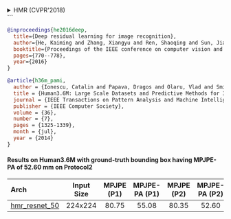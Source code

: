 <!-- [ALGORITHM] -->

<details>
<summary>HMR (CVPR'2018)</summary>

```bibtex
@inProceedings{kanazawaHMR18,
  title={End-to-end Recovery of Human Shape and Pose},
  author = {Angjoo Kanazawa
  and Michael J. Black
  and David W. Jacobs
  and Jitendra Malik},
  booktitle={Computer Vision and Pattern Recognition (CVPR)},
  year={2018}
}
```

</details>
```

<!-- [BACKBONE] -->

```bibtex
@inproceedings{he2016deep,
  title={Deep residual learning for image recognition},
  author={He, Kaiming and Zhang, Xiangyu and Ren, Shaoqing and Sun, Jian},
  booktitle={Proceedings of the IEEE conference on computer vision and pattern recognition},
  pages={770--778},
  year={2016}
}
```

<!-- [DATASET] -->

```bibtex
@article{h36m_pami,
  author = {Ionescu, Catalin and Papava, Dragos and Olaru, Vlad and Sminchisescu,  Cristian},
  title = {Human3.6M: Large Scale Datasets and Predictive Methods for 3D Human Sensing in Natural Environments},
  journal = {IEEE Transactions on Pattern Analysis and Machine Intelligence},
  publisher = {IEEE Computer Society},
  volume = {36},
  number = {7},
  pages = {1325-1339},
  month = {jul},
  year = {2014}
}
```

#### Results on Human3.6M with ground-truth bounding box having MPJPE-PA of 52.60 mm on Protocol2

| Arch  | Input Size | MPJPE (P1)| MPJPE-PA (P1) | MPJPE (P2) | MPJPE-PA (P2) | ckpt | log |
| :-------------- | :-----------: | :------: | :------: | :------: | :------: | :------: |:------: |
| [hmr_resnet_50](/configs/body/3d_mesh_sview_rgb_img/hmr/res50_mixed_224x224.py)  | 224x224 | 80.75 | 55.08 | 80.35 | 52.60 | [ckpt](https://download.openmmlab.com/mmpose/mesh/hmr/hmr_mesh_224x224-c21e8229_20201015.pth) | [log](https://download.openmmlab.com/mmpose/mesh/hmr/hmr_mesh_224x224_20201015.log.json) |
